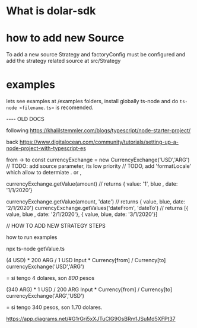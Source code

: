 # What is dolar-sdk


# how to add new Source
To add a new source Strategy and factoryConfig must be configured and add the strategy related source at src/Strategy

# examples
lets see examples at /examples folders, install globally ts-node and do `ts-node <filename.ts>` is recomended.

























---- OLD DOCS

following 
https://khalilstemmler.com/blogs/typescript/node-starter-project/

back https://www.digitalocean.com/community/tutorials/setting-up-a-node-project-with-typescript-es


from -> to
const currencyExchange = new CurrencyExchange('USD','ARG') // TODO: add source parameter, its low priority // TODO, add 'formatLocale' which allow to determiate . or , 

currencyExchange.getValue(amount) // returns { value: '1', blue , date: '1/1/2020'}

currencyExchange.getValue(amount, 'date') // returns { value, blue,  date: '2/1/2020'}
currencyExchange.getValues('dateFrom', 'dateTo') // returns [{ value, blue , date: '2/1/2020'}, { value, blue,  date: '3/1/2020'}]

// HOW TO ADD NEW STRATEGY STEPS

how to run examples

npx ts-node getValue.ts 




(4 USD) * 200 ARG       / 1 USD
Input  *  Currency[from] / Currency[to] 
currencyExchange('USD','ARG')

= si tengo 4 dolares, son *800* pesos


(340 ARG) *        1 USD  / 200 ARG
Input  *  Currency[from] / Currency[to] 
currencyExchange('ARG','USD')

=  si tengo 340 pesos, son 1.70 dolares.



https://app.diagrams.net/#G1rGri5xXJTuClG9OsBRm1JSuMd5XFPt37